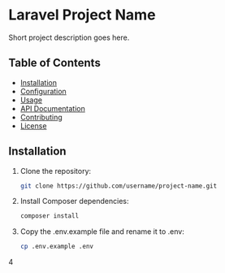 # Laravel Project Name

Short project description goes here.

## Table of Contents

- [Installation](#installation)
- [Configuration](#configuration)
- [Usage](#usage)
- [API Documentation](#api-documentation)
- [Contributing](#contributing)
- [License](#license)

## Installation

1. Clone the repository:

   ```bash
   git clone https://github.com/username/project-name.git
2. Install Composer dependencies:
    ```bash
    composer install
3. Copy the .env.example file and rename it to .env:
    ```bash
    cp .env.example .env
4
